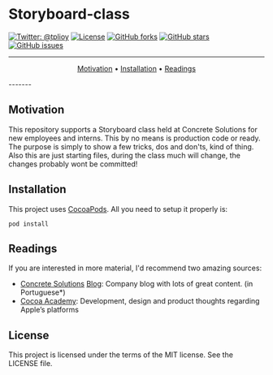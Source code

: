 # Storyboard-class

[![Twitter: @tplioy](https://img.shields.io/badge/contact-@tplioy-blue.svg?style=flat)](https://twitter.com/tplioy)
[![License](http://img.shields.io/badge/license-MIT-green.svg?style=flat)](https://github.com/thiagolioy/storyboard-class/blob/master/LICENSE)
[![GitHub forks](https://img.shields.io/github/forks/thiagolioy/storyboard-class.svg)](https://github.com/thiagolioy/storyboard-class/network)
[![GitHub stars](https://img.shields.io/github/stars/thiagolioy/storyboard-class.svg)](https://github.com/thiagolioy/storyboard-class/stargazers)
[![GitHub issues](https://img.shields.io/github/issues/thiagolioy/storyboard-class.svg)](https://github.com/thiagolioy/storyboard-class/issues)

-------
<p align="center">
    <a href="#motivation">Motivation</a> &bull;
    <a href="#installation">Installation</a> &bull;
    <a href="#readings">Readings</a>
</p>
-------

## Motivation

This repository supports a Storyboard class held at Concrete Solutions for new employees and interns. This by no means is production code or ready. The purpose
is simply to show a few tricks, dos and don'ts, kind of thing. Also this are just starting files, during the class much will change, the changes probably wont be committed!


## Installation

This project uses [CocoaPods](https://cocoapods.org). All you need to setup it properly is:
```
pod install
```

## Readings

If you are interested in more material, I'd recommend two amazing sources:
- [Concrete Solutions](http://www.concretesolutions.com.br) [Blog](http://www.concretesolutions.com.br/blog/): Company blog with lots of great content. (in Portuguese*)
- [Cocoa Academy](https://medium.com/cocoaacademymag): Development, design and product thoughts regarding Apple’s platforms

## License
This project is licensed under the terms of the MIT license. See the LICENSE file.
